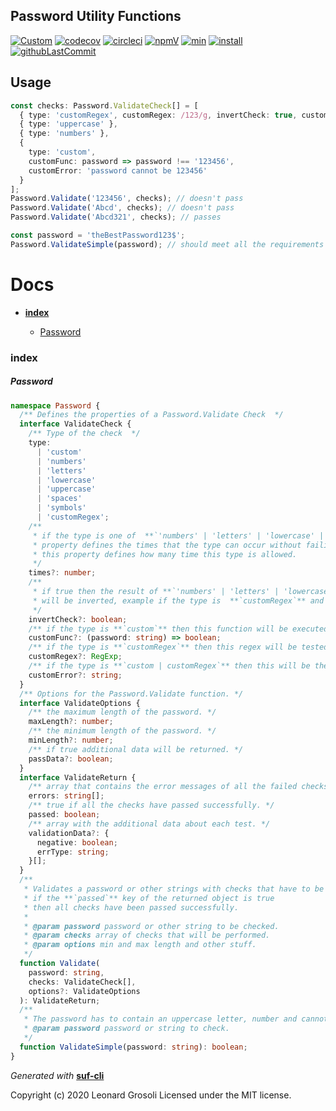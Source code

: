 ## Password Utility Functions

<span id="BADGE_GENERATION_MARKER_0"></span>
[![Custom](https://jestjs.io/img/jest-badge.svg)](https://github.com/facebook/jest) [![codecov](https://codecov.io/gh/TheRealSyler/suf-password/branch/master/graph/badge.svg)](https://codecov.io/gh/TheRealSyler/suf-password) [![circleci](https://img.shields.io/circleci/build/github/TheRealSyler/suf-password)](https://app.circleci.com/github/TheRealSyler/suf-password/pipelines) [![npmV](https://img.shields.io/npm/v/suf-password?color=green)](https://www.npmjs.com/package/suf-password) [![min](https://img.shields.io/bundlephobia/min/suf-password)](https://bundlephobia.com/result?p=suf-password) [![install](https://badgen.net/packagephobia/install/suf-password)](https://packagephobia.now.sh/result?p=suf-password) [![githubLastCommit](https://img.shields.io/github/last-commit/TheRealSyler/suf-password)](https://github.com/TheRealSyler/suf-password)
<span id="BADGE_GENERATION_MARKER_1"></span>

<span id="DOC_GENERATION_MARKER_0"></span>

## Usage

```typescript
const checks: Password.ValidateCheck[] = [
  { type: 'customRegex', customRegex: /123/g, invertCheck: true, customError: 'cannot contain 123' },
  { type: 'uppercase' },
  { type: 'numbers' },
  {
    type: 'custom',
    customFunc: password => password !== '123456',
    customError: 'password cannot be 123456'
  }
];
Password.Validate('123456', checks); // doesn't pass
Password.Validate('Abcd', checks); // doesn't pass
Password.Validate('Abcd321', checks); // passes

const password = 'theBestPassword123$';
Password.ValidateSimple(password); // should meet all the requirements and return true.
```

# Docs

- **[index](#index)**

  - [Password](#password)

### index

##### Password

```typescript
namespace Password {
  /** Defines the properties of a Password.Validate Check  */
  interface ValidateCheck {
    /** Type of the check  */
    type:
      | 'custom'
      | 'numbers'
      | 'letters'
      | 'lowercase'
      | 'uppercase'
      | 'spaces'
      | 'symbols'
      | 'customRegex';
    /**
     * if the type is one of  **`'numbers' | 'letters' | 'lowercase' | 'uppercase' | 'spaces' | 'symbols'`** then this
     * property defines the times that the type can occur without failing the check, if negative is true then
     * this property defines how many time this type is allowed.
     */
    times?: number;
    /**
     * if true then the result of **`'numbers' | 'letters' | 'lowercase' | 'uppercase' | 'spaces' | 'symbols' | 'customRegex'`**
     * will be inverted, example if the type is  **`customRegex`** and customRegex =  **`/123/g`** then the password cannot contain  **`123`**.
     */
    invertCheck?: boolean;
    /** if the type is **`custom`** then this function will be executed.  */
    customFunc?: (password: string) => boolean;
    /** if the type is **`customRegex`** then this regex will be tested.  */
    customRegex?: RegExp;
    /** if the type is **`custom | customRegex`** then this will be the error the if the check fail's.   */
    customError?: string;
  }
  /** Options for the Password.Validate function. */
  interface ValidateOptions {
    /** the maximum length of the password. */
    maxLength?: number;
    /** the minimum length of the password. */
    minLength?: number;
    /** if true additional data will be returned. */
    passData?: boolean;
  }
  interface ValidateReturn {
    /** array that contains the error messages of all the failed checks. */
    errors: string[];
    /** true if all the checks have passed successfully. */
    passed: boolean;
    /** array with the additional data about each test. */
    validationData?: {
      negative: boolean;
      errType: string;
    }[];
  }
  /**
   * Validates a password or other strings with checks that have to be provided in the checks array,
   * if the **`passed`** key of the returned object is true
   * then all checks have been passed successfully.
   *
   * @param password password or other string to be checked.
   * @param checks array of checks that will be performed.
   * @param options min and max length and other stuff.
   */
  function Validate(
    password: string,
    checks: ValidateCheck[],
    options?: ValidateOptions
  ): ValidateReturn;
  /**
   * The password has to contain an uppercase letter, number and cannot contain any spaces.
   * @param password password or string to check.
   */
  function ValidateSimple(password: string): boolean;
}
```

_Generated with_ **[suf-cli](https://www.npmjs.com/package/suf-cli)**
<span id="DOC_GENERATION_MARKER_1"></span>

<span id="LICENSE_GENERATION_MARKER_0"></span>
Copyright (c) 2020 Leonard Grosoli Licensed under the MIT license.
<span id="LICENSE_GENERATION_MARKER_1"></span>
